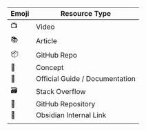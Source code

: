 | Emoji | Resource Type |
| ---- | ---- |
| 📺 | Video |
| 📚 | Article |
| 📦 | GitHub Repo |
| 🧠 | Concept |
| 📜 | Official Guide / Documentation |
| 🗃️ | Stack Overflow |
| 💌 | GitHub Repository |
| 🔗 | Obsidian Internal Link |
|  |  |
